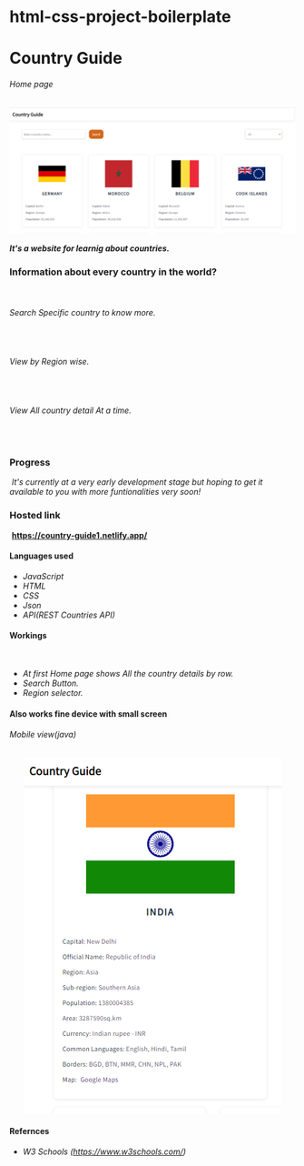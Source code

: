 # html-css-project-boilerplate

# **Country Guide**

###### Home page
<p align="center">
  <img src="./images/home.png">
</p>

**_It's a website for learnig about countries._**

### **Information about every country in the world?**
​
###### _Search Specific country to know more._
​
###### _View by Region wise._
​
###### _View All country detail At a time._
​
### **Progress**
​
_It's currently at a very early development stage but hoping to get it available to you with more funtionalities very soon!_

### **Hosted link**
​
**https://country-guide1.netlify.app/**
​
#### Languages used
- _JavaScript_
- _HTML_
- _CSS_
- _Json_
- _API(REST Countries API)_
#### Workings
​
- _At first Home page shows All the country details by row._
- _Search Button._
- _Region selector._
#### Also works fine device with small screen


###### Mobile view(java)
<p align="center">
  <img src="./images/search.png">
</p>

#### Refernces
- _W3 Schools (https://www.w3schools.com/)_
